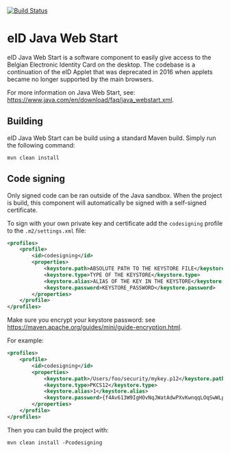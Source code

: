 [![Build Status](https://travis-ci.org/Fedict/eid-java-web-start.svg?branch=develop)](https://travis-ci.org/Fedict/eid-java-web-start)

# eID Java Web Start

eID Java Web Start is a software component to easily give access to the Belgian Electronic Identity Card on the desktop.
The codebase is a continuation of the eID Applet that was deprecated in 2016 when applets became no longer supported
by the main browsers.

For more information on Java Web Start, see: https://www.java.com/en/download/faq/java_webstart.xml.  

## Building

eID Java Web Start can be build using a standard Maven build. Simply run the following command:
```
mvn clean install
```

## Code signing

Only signed code can be ran outside of the Java sandbox.
When the project is build, this component will automatically be signed with a self-signed certificate.

To sign with your own private key and certificate add the `codesigning` profile to the `.m2/settings.xml` file:
```xml
<profiles>
	<profile>
		<id>codesigning</id>
		<properties>
			<keystore.path>ABSOLUTE PATH TO THE KEYSTORE FILE</keystore.path>
			<keystore.type>TYPE OF THE KEYSTORE</keystore.type>
			<keystore.alias>ALIAS OF THE KEY IN THE KEYSTORE</keystore.alias>
			<keystore.password>KEYSTORE_PASSWORD</keystore.password>
		</properties>
	</profile>
</profiles>
```

Make sure you encrypt your keystore password: see https://maven.apache.org/guides/mini/guide-encryption.html.

For example:
```xml
<profiles>
	<profile>
		<id>codesigning</id>
		<properties>
			<keystore.path>/Users/foo/security/mykey.p12</keystore.path>
			<keystore.type>PKCS12</keystore.type>
			<keystore.alias>1</keystore.alias>
			<keystore.password>{f4Av613W9IgHOvNqJWatAdwPXvKwnqqLOqSwWLpHbig=}</keystore.password>
		</properties>
	</profile>
</profiles>
```

Then you can build the project with:
```
mvn clean install -Pcodesigning
```